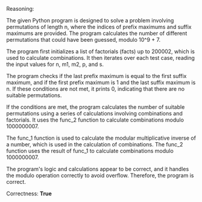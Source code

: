 Reasoning:

The given Python program is designed to solve a problem involving permutations of length n, where the indices of prefix maximums and suffix maximums are provided. The program calculates the number of different permutations that could have been guessed, modulo 10^9 + 7.

The program first initializes a list of factorials (facts) up to 200002, which is used to calculate combinations. It then iterates over each test case, reading the input values for n, m1, m2, p, and s.

The program checks if the last prefix maximum is equal to the first suffix maximum, and if the first prefix maximum is 1 and the last suffix maximum is n. If these conditions are not met, it prints 0, indicating that there are no suitable permutations.

If the conditions are met, the program calculates the number of suitable permutations using a series of calculations involving combinations and factorials. It uses the func_2 function to calculate combinations modulo 1000000007.

The func_1 function is used to calculate the modular multiplicative inverse of a number, which is used in the calculation of combinations. The func_2 function uses the result of func_1 to calculate combinations modulo 1000000007.

The program's logic and calculations appear to be correct, and it handles the modulo operation correctly to avoid overflow. Therefore, the program is correct.

Correctness: **True**